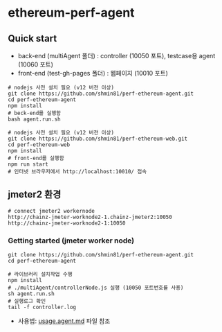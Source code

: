 # ethereum-perf-agent

## Quick start
- back-end (multiAgent 폴더) : controller (10050 포트), testcase용 agent (10060 포트)
- front-end (test-gh-pages 폴더) : 웹페이지 (10010 포트)
```
# nodejs 사전 설치 필요 (v12 버전 이상)
git clone https://github.com/shmin81/perf-ethereum-agent.git
cd perf-ethereum-agent
npm install 
# beck-end를 실행함
bash agent.run.sh
```
```
# nodejs 사전 설치 필요 (v12 버전 이상)
git clone https://github.com/shmin81/perf-ethereum-web.git
cd perf-ethereum-web
npm install 
# front-end를 실행함
npm run start
# 인터넷 브라우저에서 http://localhost:10010/ 접속
```

## jmeter2 환경
```
# connect jmeter2 workernode 
http://chainz-jmeter-worknode2-1.chainz-jmeter2:10050
http://chainz-jmeter-worknode2-1:10050
```

### Getting started (jmeter worker node)

```
git clone https://github.com/shmin81/perf-ethereum-agent.git
cd perf-ethereum-agent

# 라이브러리 설치작업 수행
npm install
# ./multiAgent/controllerNode.js 실행 (10050 포트번호를 사용)
sh agent.run.sh
# 실행로그 확인
tail -f controller.log
```

- 사용법: [usage.agent.md](./usage.agent.md) 파일 참조

